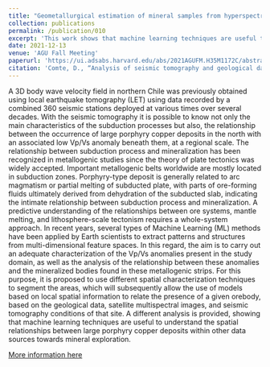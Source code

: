 ```yaml
---
title: "Geometallurgical estimation of mineral samples from hyperspectral images and topic modelling"
collection: publications
permalink: /publication/010
excerpt: 'This work shows that machine learning techniques are useful to understand the spatial relationships between large porphyry copper deposits within other data sources towards mineral exploration.'
date: 2021-12-13
venue: 'AGU Fall Meeting'
paperurl: 'https://ui.adsabs.harvard.edu/abs/2021AGUFM.H35M1172C/abstract'
citation: 'Comte, D., “Analysis of seismic tomography and geological data to identifying spatial relationships between large ore deposits in northern Chile using machine learning methods: Preliminary results”, vol. 2021, Art. no. H35M-1172, 2021.'
---
```


A 3D body wave velocity field in northern Chile was previously obtained using local earthquake tomography (LET) using data recorded by a combined 360 seismic stations deployed at various times over several decades. With the seismic tomography it is possible to know not only the main characteristics of the subduction processes but also, the relationship between the occurrence of large porphyry copper deposits in the north with an associated low Vp/Vs anomaly beneath them, at a regional scale. The relationship between subduction process and mineralization has been recognized in metallogenic studies since the theory of plate tectonics was widely accepted. Important metallogenic belts worldwide are mostly located in subduction zones. Porphyry-type deposit is generally related to arc magmatism or partial melting of subducted plate, with parts of ore-forming fluids ultimately derived from dehydration of the subducted slab, indicating the intimate relationship between subduction process and mineralization. A predictive understanding of the relationships between ore systems, mantle melting, and lithosphere-scale tectonism requires a whole-system approach. In recent years, several types of Machine Learning (ML) methods have been applied by Earth scientists to extract patterns and structures from multi-dimensional feature spaces. In this regard, the aim is to carry out an adequate characterization of the Vp/Vs anomalies present in the study domain, as well as the analysis of the relationship between these anomalies and the mineralized bodies found in these metallogenic strips. For this purpose, it is proposed to use different spatial characterization techniques to segment the areas, which will subsequently allow the use of models based on local spatial information to relate the presence of a given orebody, based on the geological data, satellite multispectral images, and seismic tomography conditions of that site. A different analysis is provided, showing that machine learning techniques are useful to understand the spatial relationships between large porphyry copper deposits within other data sources towards mineral exploration.

[More information here](https://ui.adsabs.harvard.edu/abs/2021AGUFM.H35M1172C/abstract)

